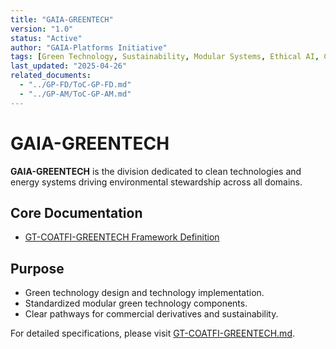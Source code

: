 ```yaml
---
title: "GAIA-GREENTECH"
version: "1.0"
status: "Active"
author: "GAIA-Platforms Initiative"
tags: [Green Technology, Sustainability, Modular Systems, Ethical AI, COAFI]
last_updated: "2025-04-26"
related_documents:
  - "../GP-FD/ToC-GP-FD.md"
  - "../GP-AM/ToC-GP-AM.md"
---
```


# GAIA-GREENTECH

**GAIA-GREENTECH** is the division dedicated to clean technologies and energy systems driving environmental stewardship across all domains.

## Core Documentation

- [GT-COATFI-GREENTECH Framework Definition](./GT-COATFI-GREENTECH.md)

## Purpose

- Green technology design and technology implementation.
- Standardized modular green technology components.
- Clear pathways for commercial derivatives and sustainability.

For detailed specifications, please visit [GT-COATFI-GREENTECH.md](./GT-COATFI-GREENTECH.md).
